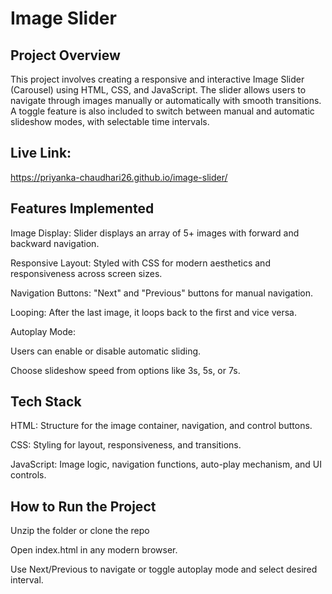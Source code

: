 # Image Slider
## Project Overview
This project involves creating a responsive and interactive Image Slider (Carousel) using HTML, CSS, and JavaScript. The slider allows users to navigate through images manually or automatically with smooth transitions. A toggle feature is also included to switch between manual and automatic slideshow modes, with selectable time intervals.

## Live Link:
https://priyanka-chaudhari26.github.io/image-slider/

## Features Implemented
Image Display: Slider displays an array of 5+ images with forward and backward navigation.

Responsive Layout: Styled with CSS for modern aesthetics and responsiveness across screen sizes.

Navigation Buttons: "Next" and "Previous" buttons for manual navigation.

Looping: After the last image, it loops back to the first and vice versa.

Autoplay Mode:

Users can enable or disable automatic sliding.

Choose slideshow speed from options like 3s, 5s, or 7s.


## Tech Stack
HTML: Structure for the image container, navigation, and control buttons.

CSS: Styling for layout, responsiveness, and transitions.

JavaScript: Image logic, navigation functions, auto-play mechanism, and UI controls.

## How to Run the Project
Unzip the folder or clone the repo

Open index.html in any modern browser.

Use Next/Previous to navigate or toggle autoplay mode and select desired interval.


